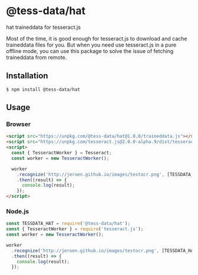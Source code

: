 # @tess-data/hat

hat traineddata for tesseract.js

Most of the time, it is good enough for tesseract.js to download and cache traineddata files for you.
But when you need use tesseract.js in a pure offline mode, you can use this package to solve the issue of fetching traineddata from remote.

## Installation

```
$ npm install @tess-data/hat
```

## Usage

### Browser

```html
<script src="https://unpkg.com/@tess-data/hat@1.0.0/traineddata.js"></script>
<script src="https://unpkg.com/tesseract.js@2.0.0-alpha.9/dist/tesseract.min.js"></script>
<script>
  const { TesseractWorker } = Tesseract;
  const worker = new TesseractWorker();

  worker
    .recognize('http://jeroen.github.io/images/testocr.png', [TESSDATA_HAT])
    .then((result) => {
      console.log(result);
    });
</script>
```

### Node.js

```javascript
const TESSDATA_HAT = require('@tess-data/hat');
const { TesseractWorker } = require('tesseract.js');
const worker = new TesseractWorker();

worker
  .recognize('http://jeroen.github.io/images/testocr.png', [TESSDATA_HAT])
  .then((result) => {
    console.log(result);
  });
```

